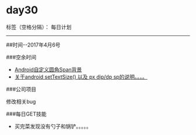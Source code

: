 # day30

标签（空格分隔）： 每日计划

---
##时间--2017年4月6号

###空余时间
 
* [Android自定义圆角Span背景][1]
* [关于android setTextSize() 以及 px dip/dp sp的说明。。。。][2]
 

###公司项目

修改相关bug

###每日GET技能

* 买完菜发现没有勺子和锅铲。。。。。

  [1]: http://blog.csdn.net/industriously/article/details/53493392
  [2]: http://www.cnblogs.com/duanweishi/p/4449588.html
